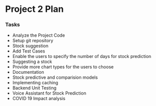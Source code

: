 # Project 2 Plan

### Tasks

- Analyze the Project Code
- Setup git repository
- Stock suggestion
- Add Test Cases
- Enable the users to specify the number of days for stock prediction
- Suggesting a stock
- Provide more chart types for the users to choose
- Documentation
- Stock predictive and comparision models
- Implementing caching
- Backend Unit Testing
- Voice Assistant for Stock Prediction
- COVID 19 Impact analysis
